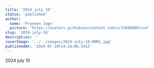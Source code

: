 ```yaml
---
title: '2024 july 10'
status: 'published'
author:
  name: 'Praveen Juge'
  picture: 'https://avatars.githubusercontent.com/u/13696888?v=4'
slug: '2024-july-10'
description: ''
coverImage: '../../images/2024-july-10-M0Mj.jpg'
publishedAt: '2024-07-10T14:16:06.541Z'
---
```


2024 july 10